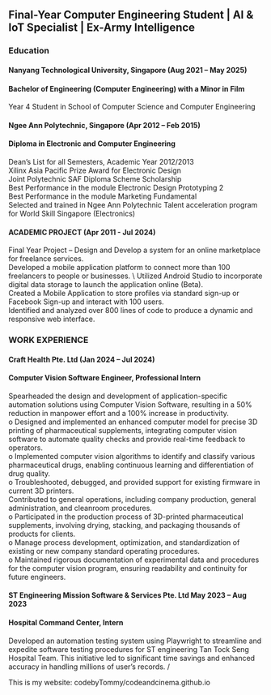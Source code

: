 ## Final-Year Computer Engineering Student | AI & IoT Specialist | Ex-Army Intelligence

### Education
#### Nanyang Technological University, Singapore                   (Aug 2021 – May 2025)
#### Bachelor of Engineering (Computer Engineering) with a Minor in Film 
Year 4 Student in School of Computer Science and Computer Engineering

#### Ngee Ann Polytechnic, Singapore                              (Apr 2012 – Feb 2015)
#### Diploma in Electronic and Computer Engineering
Dean’s List for all Semesters, Academic Year 2012/2013 \
Xilinx Asia Pacific Prize Award for Electronic Design  \
Joint Polytechnic SAF Diploma Scheme Scholarship \
Best Performance in the module Electronic Design Prototyping 2 \
Best Performance in the module Marketing Fundamental \
Selected and trained in Ngee Ann Polytechnic Talent acceleration program for World Skill Singapore (Electronics) 

#### ACADEMIC PROJECT                                              (Apr 2011 - Jul 2024)
Final Year Project – Design and Develop a system for an online marketplace for freelance services. \
Developed a mobile application platform to connect more than 100 freelancers to people or businesses. \ 
Utilized Android Studio to incorporate digital data storage to launch the application online (Beta). \
Created a Mobile Application to store profiles via standard sign-up or Facebook Sign-up and interact with 100 users. \
Identified and analyzed over 800 lines of code to produce a dynamic and responsive web interface. 

### WORK EXPERIENCE                                              
#### Craft Health Pte. Ltd	                                        (Jan 2024 – Jul 2024)
#### Computer Vision Software Engineer, Professional Intern 
Spearheaded the design and development of application-specific automation solutions using Computer Vision Software, resulting in a 50% reduction in manpower effort and a 100% increase in productivity. \
o	Designed and implemented an enhanced computer model for precise 3D printing of pharmaceutical supplements, integrating computer vision software to automate quality checks and provide real-time feedback to operators. \
o	Implemented computer vision algorithms to identify and classify various pharmaceutical drugs, enabling continuous learning and differentiation of drug quality. \
o	Troubleshooted, debugged, and provided support for existing firmware in current 3D printers. \
Contributed to general operations, including company production, general administration, and cleanroom procedures. \
o	Participated in the production process of 3D-printed pharmaceutical supplements, involving drying, stacking, and packaging thousands of products for clients. \
o	Manage process development, optimization, and standardization of existing or new company standard operating procedures. \
o	Maintained rigorous documentation of experimental data and procedures for the computer vision program, ensuring readability and continuity for future engineers.

#### ST Engineering Mission Software & Services Pte. Ltd	May 2023 – Aug 2023
#### Hospital Command Center, Intern 
Developed an automation testing system using Playwright to streamline and expedite software testing procedures for ST engineering Tan Tock Seng Hospital Team. This initiative led to significant time savings and enhanced accuracy in handling millions of user’s records. /





This is my website:
codebyTommy/codeandcinema.github.io

